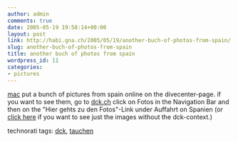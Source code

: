 ```yaml
---
author: admin
comments: true
date: 2005-05-19 19:58:14+00:00
layout: post
link: http://habi.gna.ch/2005/05/19/another-buch-of-photos-from-spain/
slug: another-buch-of-photos-from-spain
title: another buch of photos from spain
wordpress_id: 11
categories:
- pictures
---
```



[mac](http://www.dck.ch/fotos/auffahrt05/images/DSC_5706.JPG) put a bunch of pictures from spain online on the divecenter-page. if you want to see them, go to [dck.ch](http://dck.ch/) click on Fotos in the Navigation Bar and then on the "Hier gehts zu den Fotos"-Link under Auffahrt on Spanien (or [click here](http://www.dck.ch/fotos/auffahrt05/index.php) if you want to see just the images without the dck-context.)


technorati tags: [dck](http://technorati.com/tag/dck), [tauchen](http://technorati.com/tag/tauchen)
